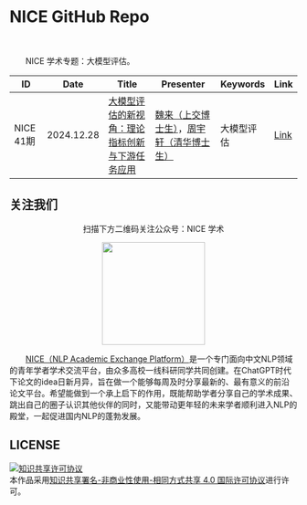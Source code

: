 # NICE GitHub Repo
</br>

&emsp;&emsp;NICE 学术专题：大模型评估。

| ID | Date | Title | Presenter | Keywords | Link |
| ---- | ---- | --- | --- | --- | --- |
| NICE 41期 | 2024.12.28 | [大模型评估的新视角：理论指标创新与下游任务应用](https://nice-nlp.github.io/nice-repo/#/./files/nice_41) | [魏来（上交博士生）](https://waltonfuture.github.ioLLM)，[周宇轩（清华博士生）](https://zhouyx17.github.io) | 大模型评估 | [Link](https://nice-nlp.github.io/nice-repo/#/./files/nice_41) |

## 关注我们

<div align=center>
<p>扫描下方二维码关注公众号：NICE 学术</p>
<img src="images/weixin.png" width = "180" height = "180">
</div>

&emsp;&emsp;[NICE（NLP Academic Exchange Platform）](https://nice-nlp.github.io/)是一个专门面向中文NLP领域的青年学者学术交流平台，由众多高校一线科研同学共同创建。在ChatGPT时代下论文的idea日新月异，旨在做一个能够每周及时分享最新的、最有意义的前沿论文平台。希望能做到一个承上启下的作用，既能帮助学者分享自己的学术成果、跳出自己的圈子认识其他伙伴的同时，又能带动更年轻的未来学者顺利进入NLP的殿堂，一起促进国内NLP的蓬勃发展。

## LICENSE
<a rel="license" href="http://creativecommons.org/licenses/by-nc-sa/4.0/"><img alt="知识共享许可协议" style="border-width:0" src="https://img.shields.io/badge/license-CC%20BY--NC--SA%204.0-lightgrey" /></a><br />本作品采用<a rel="license" href="http://creativecommons.org/licenses/by-nc-sa/4.0/">知识共享署名-非商业性使用-相同方式共享 4.0 国际许可协议</a>进行许可。
